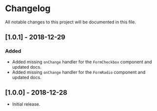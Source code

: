 # Changelog

All notable changes to this project will be documented in this file.

## [1.0.1] - 2018-12-29

### Added

- Added missing `onChange` handler for the `FormCheckbox` component and updated docs.
- Added missing `onChange` handler for the `FormRadio` component and updated docs.

## [1.0.0] - 2018-12-28

- Initial release.
